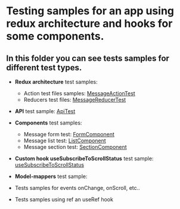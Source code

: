 # Testing samples for an app using redux architecture and hooks for some components.

## In this folder you can see tests samples for different test types.

- **Redux architecture** test samples:

  - Action test files samples: [MessageActionTest](./src/redux/actions/MessagesActions.test.tsx)
  - Reducers test files: [MessageReducerTest](./src/redux/reducers/Mesages.Reducer.test.tsx)

- **API** test sample: [ApiTest](./src/api/myApi.test.tsx)

- **Components** test samples:
   - Message form test: [FormComponent](./src/components/MessageForm/MessageForm.test.tsx)
   - Message list test: [ListComponent](./src/components/MessageList/MessageList.test.tsx)
   - Message section test: [SectionComponent](./src/components/MessagesSection/MessagesSection.test.tsx)

- **Custom hook useSubscribeToScrollStatus** test sample: [useSubscribeToScrollStatus](./src/customHooks/useSubscribeToScrollStatus.spec.tsx)
   
- **Model-mappers** test sample:

- Tests samples for events onChange, onScroll, etc..

- Tests samples using ref an useRef hook



